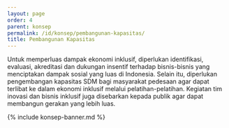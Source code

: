 ```yaml
---
layout: page
order: 4
parent: konsep
permalink: /id/konsep/pembangunan-kapasitas/
title: Pembangunan Kapasitas
---
```


Untuk memperluas dampak ekonomi inklusif, diperlukan identifikasi, evaluasi, akreditasi dan dukungan insentif terhadap bisnis-bisnis yang menciptakan dampak sosial yang luas di Indonesia. Selain itu, diperlukan pengembangan kapasitas SDM bagi masyarakat pedesaan agar dapat terlibat ke dalam ekonomi inklusif melalui pelatihan-pelatihan. Kegiatan tim inovasi dan bisnis inklusif juga disebarkan kepada publik agar dapat membangun gerakan yang lebih luas.

<div markdown="1">
  {% include konsep-banner.md %}
</div>
